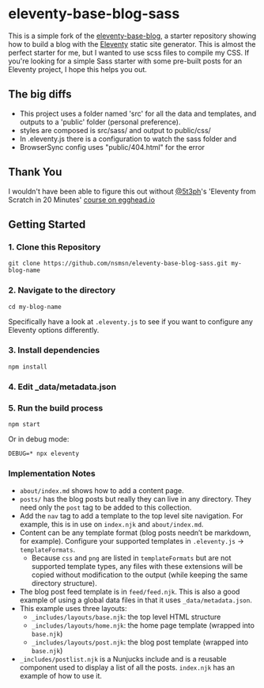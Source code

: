 # eleventy-base-blog-sass

This is a simple fork of the [eleventy-base-blog](https://github.com/11ty/eleventy-base-blog), a starter repository showing how to build a blog with the [Eleventy](https://github.com/11ty/eleventy) static site generator. This is almost the perfect starter for me, but I wanted to use scss files to compile my CSS. If you're looking for a simple Sass starter with some pre-built posts for an Eleventy project, I hope this helps you out.


## The big diffs

* This project uses a folder named 'src' for all the data and templates, and outputs to a 'public' folder (personal preference).
* styles are composed is src/sass/ and output to public/css/
* In .eleventy.js there is a configuration to watch the sass folder and 
* BrowserSync config uses "public/404.html" for the error


## Thank You

I wouldn't have been able to figure this out without [@5t3ph](https://github.com/5t3ph/)'s 'Eleventy from Scratch in 20 Minutes' [course on egghead.io](https://egghead.io/playlists/build-an-eleventy-11ty-site-from-scratch-bfd3)


## Getting Started

### 1. Clone this Repository

```
git clone https://github.com/nsmsn/eleventy-base-blog-sass.git my-blog-name
```


### 2. Navigate to the directory

```
cd my-blog-name
```

Specifically have a look at `.eleventy.js` to see if you want to configure any Eleventy options differently.

### 3. Install dependencies

```
npm install
```

### 4. Edit _data/metadata.json

### 5. Run the build process

```
npm start
```

Or in debug mode:
```
DEBUG=* npx eleventy
```


### Implementation Notes

* `about/index.md` shows how to add a content page.
* `posts/` has the blog posts but really they can live in any directory. They need only the `post` tag to be added to this collection.
* Add the `nav` tag to add a template to the top level site navigation. For example, this is in use on `index.njk` and `about/index.md`.
* Content can be any template format (blog posts needn’t be markdown, for example). Configure your supported templates in `.eleventy.js` -> `templateFormats`.
	* Because `css` and `png` are listed in `templateFormats` but are not supported template types, any files with these extensions will be copied without modification to the output (while keeping the same directory structure).
* The blog post feed template is in `feed/feed.njk`. This is also a good example of using a global data files in that it uses `_data/metadata.json`.
* This example uses three layouts:
  * `_includes/layouts/base.njk`: the top level HTML structure
  * `_includes/layouts/home.njk`: the home page template (wrapped into `base.njk`)
  * `_includes/layouts/post.njk`: the blog post template (wrapped into `base.njk`)
* `_includes/postlist.njk` is a Nunjucks include and is a reusable component used to display a list of all the posts. `index.njk` has an example of how to use it.
